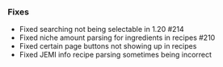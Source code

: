 ### Fixes
* Fixed searching not being selectable in 1.20 #214
* Fixed niche amount parsing for ingredients in recipes #210
* Fixed certain page buttons not showing up in recipes
* Fixed JEMI info recipe parsing sometimes being incorrect